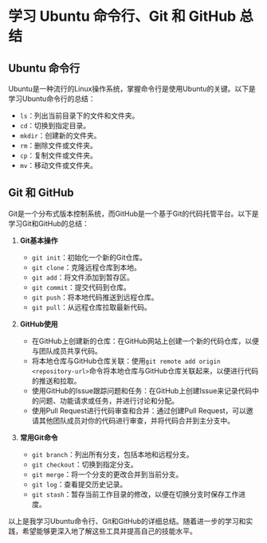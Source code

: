 
# 学习 Ubuntu 命令行、Git 和 GitHub 总结

## Ubuntu 命令行
Ubuntu是一种流行的Linux操作系统，掌握命令行是使用Ubuntu的关键。以下是学习Ubuntu命令行的总结：

- `ls`：列出当前目录下的文件和文件夹。
- `cd`：切换到指定目录。
- `mkdir`：创建新的文件夹。
- `rm`：删除文件或文件夹。
- `cp`：复制文件或文件夹。
- `mv`：移动文件或文件夹。

## Git 和 GitHub
Git是一个分布式版本控制系统，而GitHub是一个基于Git的代码托管平台。以下是学习Git和GitHub的总结：

1. **Git基本操作**
   - `git init`：初始化一个新的Git仓库。
   - `git clone`：克隆远程仓库到本地。
   - `git add`：将文件添加到暂存区。
   - `git commit`：提交代码到仓库。
   - `git push`：将本地代码推送到远程仓库。
   - `git pull`：从远程仓库拉取最新代码。

2. **GitHub使用**
   - 在GitHub上创建新的仓库：在GitHub网站上创建一个新的代码仓库，以便与团队成员共享代码。
   - 将本地仓库与GitHub仓库关联：使用`git remote add origin <repository-url>`命令将本地仓库与GitHub仓库关联起来，以便进行代码的推送和拉取。
   - 使用GitHub的Issue跟踪问题和任务：在GitHub上创建Issue来记录代码中的问题、功能请求或任务，并进行讨论和分配。
   - 使用Pull Request进行代码审查和合并：通过创建Pull Request，可以邀请其他团队成员对你的代码进行审查，并将代码合并到主分支中。

3. **常用Git命令**
   - `git branch`：列出所有分支，包括本地和远程分支。
   - `git checkout`：切换到指定分支。
   - `git merge`：将一个分支的更改合并到当前分支。
   - `git log`：查看提交历史记录。
   - `git stash`：暂存当前工作目录的修改，以便在切换分支时保存工作进度。

以上是我学习Ubuntu命令行、Git和GitHub的详细总结。随着进一步的学习和实践，希望能够更深入地了解这些工具并提高自己的技能水平。